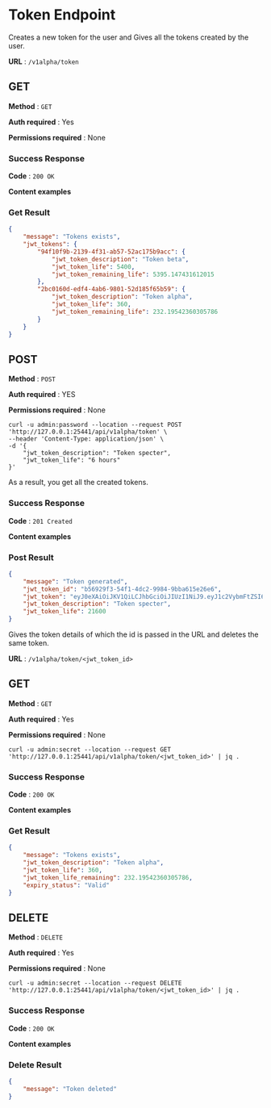 # Token Endpoint

Creates a new token for the user and Gives all the tokens created by the user.

**URL** : `/v1alpha/token`

## GET

**Method** : `GET`

**Auth required** : Yes

**Permissions required** : None

### Success Response

**Code** : `200 OK`

**Content examples**

### Get Result 

```json
{
    "message": "Tokens exists",
    "jwt_tokens": {
        "94f10f9b-2139-4f31-ab57-52ac175b9acc": {
            "jwt_token_description": "Token beta",
            "jwt_token_life": 5400,
            "jwt_token_remaining_life": 5395.147431612015
        },
        "2bc0160d-edf4-4ab6-9801-52d185f65b59": {
            "jwt_token_description": "Token alpha",
            "jwt_token_life": 360,
            "jwt_token_remaining_life": 232.19542360305786
        }
    }
}
```

## POST

**Method** : `POST`

**Auth required** : YES

**Permissions required** : None

```
curl -u admin:password --location --request POST 'http://127.0.0.1:25441/api/v1alpha/token' \
--header 'Content-Type: application/json' \
-d '{
    "jwt_token_description": "Token specter",
    "jwt_token_life": "6 hours"
}'
```

As a result, you get all the created tokens.

### Success Response

**Code** : `201 Created`

**Content examples**

### Post Result

```json
{
    "message": "Token generated",
    "jwt_token_id": "b56929f3-54f1-4dc2-9984-9bba615e26e6",
    "jwt_token": "eyJ0eXAiOiJKV1QiLCJhbGciOiJIUzI1NiJ9.eyJ1c2VybmFtZSI6ImFkbWluIiwiand0X3Rva2VuX2lkIjoiYjU2OTI5ZjMtNTRmMS00ZGMyLTk5ODQtOWJiYTYxNWUyNmU2Iiwiand0X3Rva2VuX2Rlc2NyaXB0aW9uIjoiVG9rZW4gc3BlY3RlciIsImV4cCI6MTY2Mjc0MTczNSwiaWF0IjoxNjYyNzIwMTM1fQ.gBE7S4lJfpPQctt2Dk_581-6v1YOzn4UPHYO18LZpF8",
    "jwt_token_description": "Token specter",
    "jwt_token_life": 21600
}
```

Gives the token details of which the id is passed in the URL and deletes the same token.

**URL** : `/v1alpha/token/<jwt_token_id>`

## GET

**Method** : `GET`

**Auth required** : Yes

**Permissions required** : None

```
curl -u admin:secret --location --request GET 'http://127.0.0.1:25441/api/v1alpha/token/<jwt_token_id>' | jq .
```

### Success Response

**Code** : `200 OK`

**Content examples**

### Get Result 

```json
{
    "message": "Tokens exists",
    "jwt_token_description": "Token alpha",
    "jwt_token_life": 360,
    "jwt_token_life_remaining": 232.19542360305786,
    "expiry_status": "Valid"
}
```
## DELETE

**Method** : `DELETE`

**Auth required** : Yes

**Permissions required** : None

```
curl -u admin:secret --location --request DELETE 'http://127.0.0.1:25441/api/v1alpha/token/<jwt_token_id>' | jq .
```

### Success Response

**Code** : `200 OK`

**Content examples**

### Delete Result
  
```json
{
    "message": "Token deleted"
}
```
